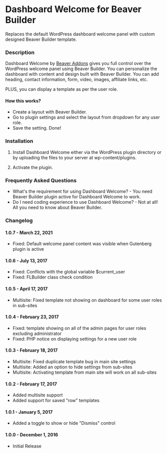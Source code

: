 # Dashboard Welcome for Beaver Builder
Replaces the default WordPress dashboard welcome panel with custom designed Beaver Builder template.

### Description ###

Dashboard Welcome by [Beaver Addons](https://wpbeaveraddons.com/?utm_medium=bb-dashboard-welcome&utm_source=repo-readme&utm_campaign=repo-homepage-link "Beaver Addons") gives you full control over the WordPress welcome panel using Beaver Builder. You can personalize the dashboard with content and design built with Beaver Builder. You can add heading, contact information, form, video, images, affiliate links, etc.

PLUS, you can display a template as per the user role.

#### How this works? ####

*   Create a layout with Beaver Builder.
*   Go to plugin settings and select the layout from dropdown for any user role.
*   Save the setting. Done!


### Installation ###

1. Install Dashboard Welcome either via the WordPress plugin directory or by uploading the files to your server at wp-content/plugins.

2. Activate the plugin.


### Frequently Asked Questions ###

*   What's the requirement for using Dashboard Welcome? - You need Beaver Builder plugin active for Dashboard Welcome to work.
*   Do I need coding experience to use Dashboard Welcome? - Not at all! All you need to know about Beaver Builder.


### Changelog ###

#### 1.0.7 - March 22, 2021 ####
*   Fixed: Default welcome panel content was visible when Gutenberg plugin is active

#### 1.0.6 - July 13, 2017 ####
*   Fixed: Conflicts with the global variable $current_user
*   Fixed: FLBuilder class check condition

#### 1.0.5 - April 17, 2017 ####
*   Multisite: Fixed template not showing on dashboard for some user roles in sub-sites

#### 1.0.4 - February 23, 2017 ####
*   Fixed: template showing on all of the admin pages for user roles excluding administrator
*   Fixed: PHP notice on displaying settings for a new user role

#### 1.0.3 - February 18, 2017 ####
*   Multisite: Fixed duplicate template bug in main site settings
*   Multisite: Added an option to hide settings from sub-sites
*   Multisite: Activating template from main site will work on all sub-sites

#### 1.0.2 - February 17, 2017 ####
*   Added multisite support
*   Added support for saved "row" templates

#### 1.0.1 - January 5, 2017 ####
*   Added a toggle to show or hide "Dismiss" control

#### 1.0.0 - December 1, 2016 ####
*   Initial Release
